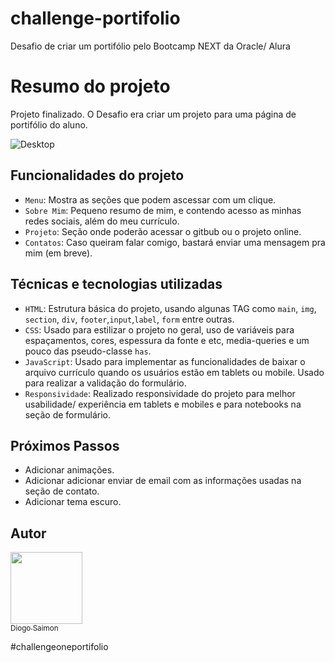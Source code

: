 # challenge-portifolio
 Desafio de criar um portifólio pelo Bootcamp NEXT da Oracle/ Alura



# Resumo do projeto
Projeto finalizado. O Desafio era criar um projeto para uma página de portifólio do aluno.

![Desktop](https://github.com/DiogoSaimon/challenge-portifolio/assets/86212446/b4be6acf-4fa3-4666-8bf8-e078e0af12ad)

## Funcionalidades do projeto

- `Menu`: Mostra as seções que podem ascessar com um clique. 
- `Sobre Mim`: Pequeno resumo de mim, e contendo acesso as minhas redes sociais, além do meu currículo.
- `Projeto`: Seção onde poderão acessar o gitbub ou o projeto online. 
- `Contatos`: Caso queiram falar comigo, bastará enviar uma mensagem pra mim (em breve).


## Técnicas e tecnologias utilizadas

- ``HTML``: Estrutura básica do projeto, usando algunas TAG como `main`, `img`, `section`, `div`, `footer`,`input`,`label`, `form` entre outras.
- ``CSS``: Usado para estilizar o projeto no geral, uso de variáveis para espaçamentos, cores, espessura da fonte e etc, media-queries e um pouco das pseudo-classe `has`.
- ``JavaScript``: Usado para implementar as funcionalidades de baixar o arquivo currículo quando os usuários estão em tablets ou mobile. Usado para realizar a validação do formulário.
- ``Responsividade``: Realizado responsividade do projeto para melhor usabilidade/ experiência em tablets e mobiles e para notebooks na seção de formulário.


## Próximos Passos

- Adicionar animações.
- Adicionar adicionar enviar de email com as informações usadas na seção de contato.
- Adicionar tema escuro.


## Autor

[<img loading="lazy" src="https://avatars.githubusercontent.com/u/86212446?s=400v=4" width=115><br><sub>Diogo Saimon</sub>](https://github.com/DiogoSaimon)


#challengeoneportifolio

